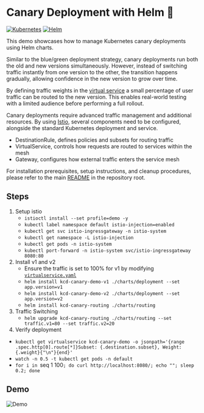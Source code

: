 # Canary Deployment with Helm 🦜
[![Kubernetes](https://img.shields.io/badge/Kubernetes-326CE5?logo=kubernetes&logoColor=fff)](#)
[![Helm](https://img.shields.io/badge/Helm-0F1689?logo=helm&logoColor=fff)](#)

This demo showcases how to manage Kubernetes canary deployments using Helm charts.

Similar to the blue/green deployment strategy, canary deployments run both the old and new versions simultaneously. However, instead of switching traffic instantly from one version to the other, the transition happens gradually, allowing confidence in the new version to grow over time.

By defining traffic weights in the [virtual service](./charts/routing/templates/virtualservice.yaml) a small percentage of user traffic can be routed to the new version. This enables real-world testing with a limited audience before performing a full rollout.

Canary deployments require advanced traffic management and additional resources. 
By using [Istio](https://istio.io), several components need to be configured, alongside the standard Kubernetes deployment and service.
- DestinationRule, defines policies and subsets for routing traffic
- VirtualService, controls how requests are routed to services within the mesh
- Gateway, configures how external traffic enters the service mesh

For installation prerequisites, setup instructions, and cleanup procedures, please refer to the main [README](./../README.md) in the repository root.


## Steps
1. Setup istio
   - `istioctl install --set profile=demo -y`
   - `kubectl label namespace default istio-injection=enabled`
   - `kubectl get svc istio-ingressgateway -n istio-system`
   - `kubectl get namespace -L istio-injection`
   - `kubectl get pods -n istio-system`
   - `kubectl port-forward -n istio-system svc/istio-ingressgateway 8080:80`
2. Install v1 and v2
   - Ensure the traffic is set to 100% for v1 by modifying [`virtualservice.yaml`](charts/routing/templates/virtualservice.yaml) 
   - `helm install kcd-canary-demo-v1 ./charts/deployment --set app.version=v1`
   - `helm install kcd-canary-demo-v2 ./charts/deployment --set app.version=v2`
   - `helm install kcd-canary-routing ./charts/routing`
3. Traffic Switching
   - `helm upgrade kcd-canary-routing ./charts/routing --set traffic.v1=80 --set traffic.v2=20`
4. Verify deployment
- `kubectl get virtualservice kcd-canary-demo -o jsonpath='{range .spec.http[0].route[*]}Subset: {.destination.subset}, Weight: {.weight}{"\n"}{end}'`
- `watch -n 0.5 -t kubectl get pods -n default`
- `for i in `seq 1 100`; do curl http://localhost:8080/; echo ""; sleep 0.2; done`


## Demo
![Demo](./../assets/canary-helm.gif)